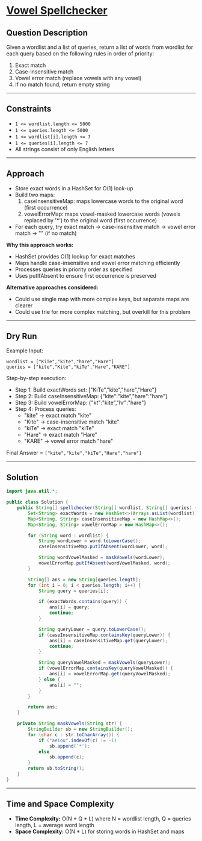 # [Vowel Spellchecker](https://leetcode.com/problems/vowel-spellchecker/)

## Question Description
Given a wordlist and a list of queries, return a list of words from wordlist for each query based on the following rules in order of priority:

1. Exact match
2. Case-insensitive match  
3. Vowel error match (replace vowels with any vowel)
4. If no match found, return empty string

---

## Constraints
- `1 <= wordlist.length <= 5000`
- `1 <= queries.length <= 5000`
- `1 <= wordlist[i].length <= 7`
- `1 <= queries[i].length <= 7`
- All strings consist of only English letters

---

## Approach
- Store exact words in a HashSet for O(1) look-up
- Build two maps:
  1. caseInsensitiveMap: maps lowercase words to the original word (first occurrence)
  2. vowelErrorMap: maps vowel-masked lowercase words (vowels replaced by '*') to the original word (first occurrence)
- For each query, try exact match → case-insensitive match → vowel error match → "" (if no match)

**Why this approach works:**
- HashSet provides O(1) lookup for exact matches
- Maps handle case-insensitive and vowel error matching efficiently
- Processes queries in priority order as specified
- Uses putIfAbsent to ensure first occurrence is preserved

**Alternative approaches considered:**
- Could use single map with more complex keys, but separate maps are clearer
- Could use trie for more complex matching, but overkill for this problem

---

## Dry Run
Example Input:
```
wordlist = ["KiTe","kite","hare","Hare"]
queries = ["kite","Kite","kiTe","Hare","KARE"]
```

Step-by-step execution:
- Step 1: Build exactWords set: ["KiTe","kite","hare","Hare"]
- Step 2: Build caseInsensitiveMap: {"kite":"kite","hare":"hare"}
- Step 3: Build vowelErrorMap: {"k*t*":"kite","h*r*":"hare"}
- Step 4: Process queries:
  - "kite" -> exact match "kite"
  - "Kite" -> case-insensitive match "kite"
  - "kiTe" -> exact match "kiTe"
  - "Hare" -> exact match "Hare"
  - "KARE" -> vowel error match "hare"

Final Answer = `["kite","kite","kiTe","Hare","hare"]`

---

## Solution
```java
import java.util.*;

public class Solution {
    public String[] spellchecker(String[] wordlist, String[] queries) {
        Set<String> exactWords = new HashSet<>(Arrays.asList(wordlist));
        Map<String, String> caseInsensitiveMap = new HashMap<>();
        Map<String, String> vowelErrorMap = new HashMap<>();

        for (String word : wordlist) {
            String wordLower = word.toLowerCase();
            caseInsensitiveMap.putIfAbsent(wordLower, word);

            String wordVowelMasked = maskVowels(wordLower);
            vowelErrorMap.putIfAbsent(wordVowelMasked, word);
        }

        String[] ans = new String[queries.length];
        for (int i = 0; i < queries.length; i++) {
            String query = queries[i];

            if (exactWords.contains(query)) {
                ans[i] = query;
                continue;
            }

            String queryLower = query.toLowerCase();
            if (caseInsensitiveMap.containsKey(queryLower)) {
                ans[i] = caseInsensitiveMap.get(queryLower);
                continue;
            }

            String queryVowelMasked = maskVowels(queryLower);
            if (vowelErrorMap.containsKey(queryVowelMasked)) {
                ans[i] = vowelErrorMap.get(queryVowelMasked);
            } else {
                ans[i] = "";
            }
        }

        return ans;
    }

    private String maskVowels(String str) {
        StringBuilder sb = new StringBuilder();
        for (char c : str.toCharArray()) {
            if ("aeiou".indexOf(c) != -1)
                sb.append('*');
            else
                sb.append(c);
        }
        return sb.toString();
    }
}
```

---

## Time and Space Complexity
- **Time Complexity:** O(N + Q * L) where N = wordlist length, Q = queries length, L = average word length
- **Space Complexity:** O(N * L) for storing words in HashSet and maps